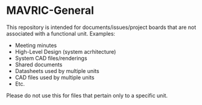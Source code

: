 # MAVRIC-General
This repository is intended for documents/issues/project boards that are not associated with a functional unit.
Examples:
 - Meeting minutes
 - High-Level Design (system acrhitecture)
 - System CAD files/renderings
 - Shared documents
  - Datasheets used by multiple units
  - CAD files used by multiple units
  - Etc.

Please do not use this for files that pertain only to a specific unit.
